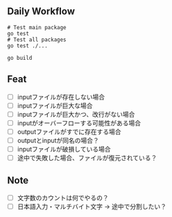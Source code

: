 
## Daily Workflow

```
# Test main package
go test
# Test all packages
go test ./...

go build
```

## Feat

- [ ] inputファイルが存在しない場合
- [ ] inputファイルが巨大な場合
- [ ] inputファイルが巨大かつ、改行がない場合
- [ ] inputがオーバーフローする可能性がある場合
- [ ] outputファイルがすでに存在する場合
- [ ] outputとinputが同名の場合？
- [ ] inputファイルが破損している場合
- [ ] 途中で失敗した場合、ファイルが復元されている？

## Note
- [ ] 文字数のカウントは何でやるの？
- [ ] 日本語入力・マルチバイト文字 → 途中で分割したい？
